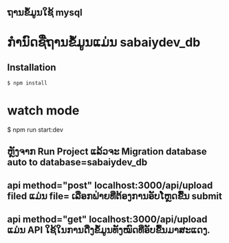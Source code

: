 
## ຖານຂໍ້ມູນໃຊ້ mysql 
# ກຳນົດຊື່ຖານຂໍ້ມູນແມ່ນ sabaiydev_db

## Installation
```bash
$ npm install
``` 

# watch mode
$ npm run start:dev

## ຫຼັງຈາກ Run Project ແລ້ວຈະ Migration database auto to database=sabaiydev_db

## api method="post" localhost:3000/api/upload  filed ແມ່ນ file= ເລືອກຟ່າຍທີ່ຕ້ອງການອັບໂຫຼດຂື້ນ submit

## api method="get" localhost:3000/api/upload  ແມ່ນ API ໃຊ້ໃນການດື່ງຂໍ້ມູນທັງໝົດທີ່ອັບຂື້ນມາສະແດງ. 